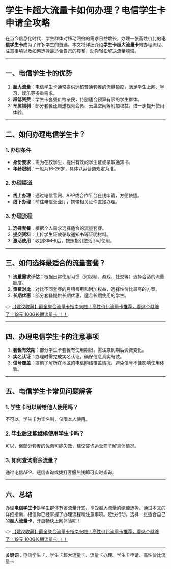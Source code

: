 # 学生卡超大流量卡如何办理？电信学生卡申请全攻略

在当今信息化时代，学生群体对移动网络的需求日益增长，办理一张高性价比的**电信学生卡**成为了许多学生的首选。本文将详细介绍**学生卡超大流量卡**的办理流程、注意事项以及如何选择最适合自己的套餐，助你轻松解决流量烦恼。

---

## 一、电信学生卡的优势

1. **超大流量**：电信学生卡通常提供远超普通套餐的流量额度，满足学生上网、学习、娱乐等多重需求。
2. **超低资费**：学生卡套餐价格亲民，特别适合预算有限的学生群体。
3. **专属福利**：部分套餐还赠送视频会员、云盘空间等附加权益，进一步提升使用体验。

---

## 二、如何办理电信学生卡？

### 1. 办理条件
- **身份要求**：需为在校学生，提供有效的学生证或录取通知书。
- **年龄限制**：一般为16-26岁，具体以运营商规定为准。

### 2. 办理渠道
- **线上办理**：通过电信官网、APP或合作平台在线申请，方便快捷。
- **线下办理**：前往电信营业厅，携带相关证件直接办理。

### 3. 办理流程
1. **选择套餐**：根据个人需求选择适合的流量套餐。
2. **提交资料**：上传学生证或录取通知书等证明材料。
3. **激活使用**：收到SIM卡后，按照指引激活即可使用。

---

## 三、如何选择最适合的流量套餐？

1. **流量需求评估**：根据日常使用习惯（如视频、游戏、社交等）选择合适的流量额度。
2. **资费对比**：对比不同套餐的月租费用和附加权益，选择性价比最高的方案。
3. **长期优惠**：部分套餐提供长期优惠，适合长期使用的学生。

👉 [【建议收藏】最全聚合流量卡指南来啦！高性价比流量卡推荐，看这个就够了！19元 100G长期流量卡 ！！](https://bit.ly/Liuliangka)

---

## 四、办理电信学生卡的注意事项

1. **套餐有效期**：部分学生卡套餐有使用期限，需注意到期后资费变化。
2. **实名认证**：办理时需完成实名认证，确保信息真实有效。
3. **信号覆盖**：提前了解所在地区的电信网络覆盖情况，避免信号不佳影响使用体验。

---

## 五、电信学生卡常见问题解答

### 1. 学生卡可以转给他人使用吗？
不可以。学生卡为实名制，仅限本人使用。

### 2. 毕业后还能继续使用学生卡吗？
可以，但部分套餐的优惠可能失效，建议咨询运营商了解具体情况。

### 3. 如何查询剩余流量？
通过电信APP、短信查询或拨打客服热线即可实时查询。

---

## 六、总结

办理**电信学生卡**是学生群体节省流量开支、享受超大流量的绝佳选择。通过本文的详细指南，相信你已经掌握了办理流程和注意事项。赶快行动，选择一张适合自己的**超大流量卡**，开启畅快上网体验吧！

👉 [【建议收藏】最全聚合流量卡指南来啦！高性价比流量卡推荐，看这个就够了！19元 100G长期流量卡 ！！](https://bit.ly/Liuliangka)

---

**关键词**：电信学生卡、学生卡超大流量卡、流量卡办理、学生卡申请、高性价比流量卡